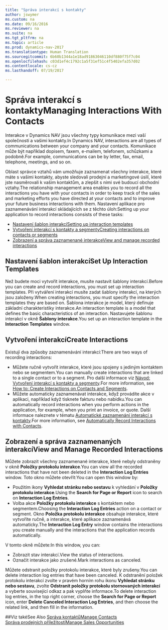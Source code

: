 ```yaml
---
title: "Správa interakcí s kontakty"
author: jswymer
ms.custom: na
ms.date: 09/16/2016
ms.reviewer: na
ms.suite: na
ms.tgt_pltfrm: na
ms.topic: article
ms.prod: dynamics-nav-2017
ms.translationtype: Human Translation
ms.sourcegitcommit: 6b60b1344a1e18ad91863046110df880f75f7c04
ms.openlocfilehash: c03d1ef4c1792c1a5f31ef51c4f5402efa357d02
ms.contentlocale: cs-cz
ms.lasthandoff: 07/19/2017

---
```

# <a name="managing-interactions-with-contacts"></a><span data-ttu-id="4f175-102">Správa interakcí s kontakty</span><span class="sxs-lookup"><span data-stu-id="4f175-102">Managing Interactions With Contacts</span></span>
<span data-ttu-id="4f175-103">Interakce v Dynamics NAV jsou všechny typy komunikace mezi vaší společností a vašimi kontakty.</span><span class="sxs-lookup"><span data-stu-id="4f175-103">In Dynamics NAV, interactions are all types of communications between your company and your contacts.</span></span> <span data-ttu-id="4f175-104">Komunikace může být například dopisem, faxem, e-mailem, telefonem, schůzkami a podobně.</span><span class="sxs-lookup"><span data-stu-id="4f175-104">For example, communications can be by letter, fax, email, telephone, meetings, and so on.</span></span>

<span data-ttu-id="4f175-105">Oblast správce vztahů vám umožňuje zaznamenat všechny interakce, které máte s vašimi kontakty, abyste sledovali prodejní a marketingové úsilí, které jste nasměrovali k vašim kontaktům, a zlepšit s nimi své budoucí obchodní vztahy.</span><span class="sxs-lookup"><span data-stu-id="4f175-105">The relationship management area enables you to record all the interactions you have with your contacts in order to keep track of the sales and marketing efforts you have directed at your contacts and to improve your future business interactions with them.</span></span> <span data-ttu-id="4f175-106">Nastavení aplikace pro zaznamenávání interakcí skládajících se z těchto úloh:</span><span class="sxs-lookup"><span data-stu-id="4f175-106">Setting up your application to record interactions consists of these tasks:</span></span>

* [<span data-ttu-id="4f175-107">Nastavení šablon interakcí</span><span class="sxs-lookup"><span data-stu-id="4f175-107">Setting up interaction templates</span></span>](#setting-up-interaction-templates)
* [<span data-ttu-id="4f175-108">Vytvoření interakcí s kontakty a segmenty</span><span class="sxs-lookup"><span data-stu-id="4f175-108">Creating interactions on contacts or segments</span></span>](#creating-interactions-on-contacts-or-segments)
* [<span data-ttu-id="4f175-109">Zobrazení a správa zaznamenané interakce</span><span class="sxs-lookup"><span data-stu-id="4f175-109">View and manage recorded interactions</span></span>](#view-and-manage-recorded-interactions)

## <a name="set-up-interaction-templates"></a><span data-ttu-id="4f175-110">Nastavení šablon interakcí</span><span class="sxs-lookup"><span data-stu-id="4f175-110">Set Up Interaction Templates</span></span>
<span data-ttu-id="4f175-111">Než budete moci vytvořit interakce, musíte nastavit šablony interakcí.</span><span class="sxs-lookup"><span data-stu-id="4f175-111">Before you can create and record interactions, you must set up interaction templates.</span></span> <span data-ttu-id="4f175-112">Při vytváření interakcí musíte zadat šablony interakcí, na kterých jsou založeny.</span><span class="sxs-lookup"><span data-stu-id="4f175-112">When creating interactions, you must specify the interaction templates they are based on.</span></span> <span data-ttu-id="4f175-113">Šablona interakce je model, který definuje základní charakteristiky interakce.</span><span class="sxs-lookup"><span data-stu-id="4f175-113">An interaction template is a model that defines the basic characteristics of an interaction.</span></span>
<span data-ttu-id="4f175-114">Nastavujete šablonu interakcí  v okně **Šablony interakce**.</span><span class="sxs-lookup"><span data-stu-id="4f175-114">You set up an interaction template in the **Interaction Templates** window.</span></span>  

## <a name="create-interactions"></a><span data-ttu-id="4f175-115">Vytvoření interakcí</span><span class="sxs-lookup"><span data-stu-id="4f175-115">Create Interactions</span></span>
<span data-ttu-id="4f175-116">Existují dva způsoby zaznamenávání interakcí:</span><span class="sxs-lookup"><span data-stu-id="4f175-116">There are two ways of recording interactions:</span></span>

* <span data-ttu-id="4f175-117">Můžete ručně vytvořit interakce, které jsou spojeny s jediným kontaktem nebo se segmentem.</span><span class="sxs-lookup"><span data-stu-id="4f175-117">You can manually create interactions that are linked to a single contact or to a segment.</span></span> <span data-ttu-id="4f175-118">Pro další informace viz [Návod: Vytvoření interakcí s kontakty a segmenty](marketing-how-create-interactions.md).</span><span class="sxs-lookup"><span data-stu-id="4f175-118">For more information, see [How to: Create Interactions on Contacts and Segments](marketing-how-create-interactions.md).</span></span>  
* <span data-ttu-id="4f175-119">Můžete automaticky zaznamenávat interakce, když provádíte akce v aplikaci, například když tisknete fakturu nebo nabídku.</span><span class="sxs-lookup"><span data-stu-id="4f175-119">You can automatically record interactions when you perform actions in the application, for example, when you print an invoice, or quote.</span></span> <span data-ttu-id="4f175-120">Další informace naleznete v tématu [Automatické zaznamenání interakcí s kontakty](marketing-auto-record-interactions.md).</span><span class="sxs-lookup"><span data-stu-id="4f175-120">For more information, see [Automatically Record Interactions with Contacts](marketing-auto-record-interactions.md).</span></span>

## <a name="view-and-manage-recorded-interactions"></a><span data-ttu-id="4f175-121">Zobrazení a správa zaznamenaných interakcí</span><span class="sxs-lookup"><span data-stu-id="4f175-121">View and Manage Recorded Interactions</span></span>
<span data-ttu-id="4f175-122">Můžete zobrazit všechny zaznamenané interakce, které nebyly odstraněny v okně **Položky protokolu interakce**.</span><span class="sxs-lookup"><span data-stu-id="4f175-122">You can view all the recorded interactions that have not been deleted in the **Interaction Log Entries** window.</span></span> <span data-ttu-id="4f175-123">Toto okno můžete otevřít:</span><span class="sxs-lookup"><span data-stu-id="4f175-123">You can open this window by:</span></span>

* <span data-ttu-id="4f175-124">Použitím ikony **Vyhledat stránku nebo sestavu** k vyhledání v **Položky protokolu interakce**.</span><span class="sxs-lookup"><span data-stu-id="4f175-124">Using the **Search for Page or Report** icon to search on **Interaction Log Entries**.</span></span>
* <span data-ttu-id="4f175-125">Volba akce **Položky protokolu interakce** s kontaktem nebo segmentem.</span><span class="sxs-lookup"><span data-stu-id="4f175-125">Choosing the **Interaction Log Entries** action on a contact or segment.</span></span>
<span data-ttu-id="4f175-126">Okno **Položka protokolu interakce** obsahuje interakce, které vytvoříte ručně, a interakce, které aplikace zaznamenává automaticky.</span><span class="sxs-lookup"><span data-stu-id="4f175-126">The **Interaction Log Entry** window contains the interactions you create manually and the interactions that the application records automatically.</span></span>

<span data-ttu-id="4f175-127">V tomto okně můžete:</span><span class="sxs-lookup"><span data-stu-id="4f175-127">In this window, you can:</span></span>

* <span data-ttu-id="4f175-128">Zobrazit stav interakcí.</span><span class="sxs-lookup"><span data-stu-id="4f175-128">View the status of interactions.</span></span>
* <span data-ttu-id="4f175-129">Označit interakce jako zrušené.</span><span class="sxs-lookup"><span data-stu-id="4f175-129">Mark interactions as canceled.</span></span>

<span data-ttu-id="4f175-130">Můžete odstranit položky protokolu interakce, které byly zrušeny.</span><span class="sxs-lookup"><span data-stu-id="4f175-130">You can delete interaction log entries that have been canceled.</span></span> <span data-ttu-id="4f175-131">K odstranění položek protokolu interakcí zvolte v pravém horním rohu ikonu **Vyhledat stránku nebo sestavu**, zvolte **Odstranit položky protokolu stornovaných interakcí** a vyberte související odkaz a pak vyplňte informace.</span><span class="sxs-lookup"><span data-stu-id="4f175-131">To delete interaction log entries, in the top right corner, choose the **Search for Page or Report** icon, enter **Delete Canceled Interaction Log Entries**, and then choose the related link, and then fill in the information.</span></span>

##<a name="see-also"></a><span data-ttu-id="4f175-132">Viz také</span><span class="sxs-lookup"><span data-stu-id="4f175-132">See Also</span></span>
[<span data-ttu-id="4f175-133">Správa kontaktů</span><span class="sxs-lookup"><span data-stu-id="4f175-133">Manage Contacts</span></span>](marketing-contacts.md)  
[<span data-ttu-id="4f175-134">Správa prodejních příležitostí</span><span class="sxs-lookup"><span data-stu-id="4f175-134">Manage Sales Opportunities</span></span>](marketing-manage-sales-opportunities.md)  

